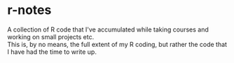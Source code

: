 # r-notes
A collection of R code that I've accumulated while taking courses and working on small projects etc.  
This is, by no means, the full extent of my R coding, but rather the code that I have had the time to write up. 
